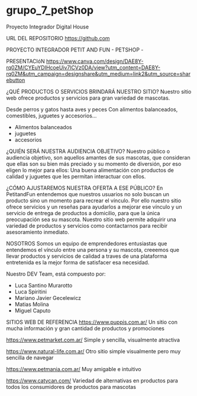# grupo_7_petShop
Proyecto Integrador Digital House

URL DEL REPOSITORIO
https://github.com

PROYECTO INTEGRADOR PETIT AND FUN - PETSHOP -

PRESENTACIóN
https://www.canva.com/design/DAE8Y-rq0ZM/CYEuYDIHcoeUiv7lCVz0DA/view?utm_content=DAE8Y-rq0ZM&utm_campaign=designshare&utm_medium=link2&utm_source=sharebutton

¿QUÉ PRODUCTOS O SERVICIOS BRINDARÁ NUESTRO SITIO?
Nuestro sitio web ofrece productos y servicios para gran variedad de mascotas. 

Desde perros y gatos hasta aves y peces Con alimentos balanceados, comestibles, juguetes y accesorios...

- Alimentos balanceados
- juguetes
- accesorios

¿QUIÉN SERÁ NUESTRA AUDIENCIA OBJETIVO? 
Nuestro público o audiencia objetivo, son aquellos amantes de sus mascotas, que consideran que ellas son su bien más preciado y su momento de diversión, por eso eligen lo mejor para ellos: Una buena alimentación con productos de calidad y juguetes que les permitan interactuar con ellos. 

¿CÓMO AJUSTAREMOS NUESTRA OFERTA A ESE PÚBLICO?
En PetitandFun entendemos que nuestros usuarios no solo buscan un producto sino un momento para recrear el vínculo. Por ello nuestro sitio ofrece servicios y un reseñas para ayudarlos a mejorar ese vínculo y un servicio de entrega de productos a domicilio, para que la única preocupación sea su mascota. Nuestro sitio web permite adquirir una variedad de productos y servicios como contactarnos para recibir asesoramiento inmediato.

NOSOTROS
Somos un equipo de emprendedores entusiastas que entendemos el vínculo entre una persona y su mascota, creeemos que llevar productos y servicios de calidad a traves de una plataforma entretenida es la mejor forma de satisfacer esa necesidad.

Nuestro DEV Team, está compuesto por:

- Luca Santino Murarotto
- Luca Spiritini
- Mariano Javier Gecelewicz
- Matias Molina
- Miguel Caputo

SITIOS WEB DE REFERENCIA
https://www.puppis.com.ar/ 
Un sitio con mucha información y gran cantidad de productos y promociones

https://www.petmarket.com.ar/
Simple y sencilla, visualmente atractiva

https://www.natural-life.com.ar/
Otro sitio simple visualmente pero muy sencilla de navegar

https://www.petmania.com.ar/
Muy amigable e intuitivo

https://www.catycan.com/
Variedad de alternativas en productos para todos los consumidores de productos para mascotas
